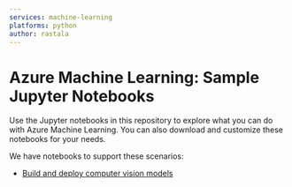 ```yaml
---
services: machine-learning
platforms: python
author: rastala
---
```


# Azure Machine Learning: Sample Jupyter Notebooks

Use the Jupyter notebooks in this repository to explore what you can do with Azure Machine Learning. You can also download and customize these notebooks for your needs.

We have notebooks to support these scenarios:

+ [Build and deploy computer vision models](/domain-packages/computer-vision/)
